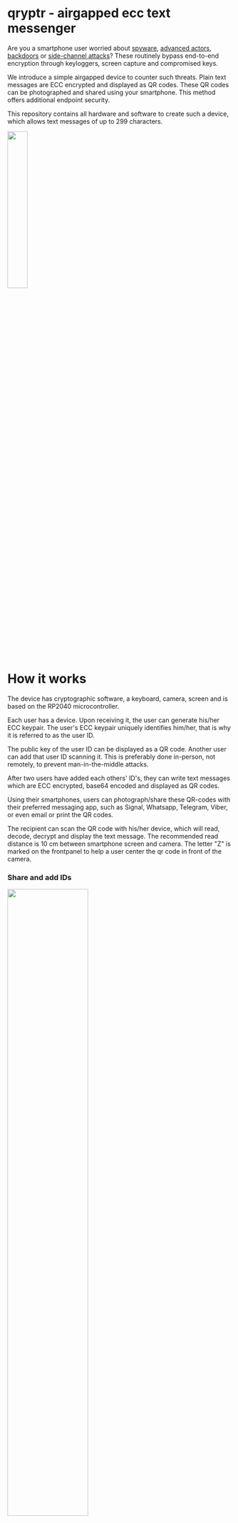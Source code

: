 # qryptr - airgapped ecc text messenger

Are you a smartphone user worried about [spyware](https://en.wikipedia.org/wiki/Spyware), [advanced actors](https://en.wikipedia.org/wiki/Advanced_persistent_threat), [backdoors](https://en.wikipedia.org/wiki/Backdoor_(computing)) or [side-channel attacks](https://en.wikipedia.org/wiki/Side-channel_attack)? These routinely bypass end-to-end encryption through keyloggers, screen capture and compromised keys. 

We introduce a simple airgapped device to counter such threats. Plain text messages are ECC encrypted and displayed as QR codes. These QR codes can be photographed and shared using your smartphone. This method offers additional endpoint security.

This repository contains all hardware and software to create such a device, which allows text messages of up to 299 characters.

<img src="./images/basic11.png" width="30%" height="30%">


# How it works
The device has cryptographic software, a keyboard, camera, screen and is based on the RP2040 microcontroller.

Each user has a device. Upon receiving it, the user can generate his/her ECC keypair. The user's ECC keypair uniquely identifies him/her, that is why it is referred to as the user ID.

The public key of the user ID can be displayed as a QR code. Another user can add that user ID scanning it. This is preferably done in-person, not remotely, to prevent man-in-the-middle attacks. 

After two users have added each others' ID's, they can write text messages which are ECC encrypted, base64 encoded and displayed as QR codes.

Using their smartphones, users can photograph/share these QR-codes with their preferred messaging app, such as Signal, Whatsapp, Telegram, Viber, or even email or print the QR codes.

The recipient can scan the QR code with his/her device, which will read, decode, decrypt and display the text message. The recommended read distance is 10 cm between smartphone screen and camera. The letter "Z" is marked on the frontpanel to help a user center the qr code in front of the camera.


### Share and add IDs

<img src="./images/setup.png" width="60%" height="60%">


<img src="./images/sharemyid1.png" width="60%" height="60%">


### Write and read messages

<img src="./images/regular.png" width="60%" height="60%">


<img src="./images/readmessage1.png" width="60%" height="60%">


<img src="./images/writemessage.gif" width="40%" height="40%">


<img src="./images/readmessage3.gif" width="40%" height="40%">





# Use cases
-Sharing passwords between system administrators.

-Sharing passwords for crypto wallets.

-Sharing key material or passwords for HSM procedures.

-Sharing sensitive information.

-Thwart spyware or advanced threats.

# Implementation
## hardware
The device consists of 2 printed circuit boards (PCBs): a mainplate and frontplate with keys.

We chose a microcontroller platform to minimize platform complexity and dependencies: the RP2040.

QR codes are read using a hardware camera, the GM803, available on aliexpress. Get the GM803-S version with short focal range. This camera will read the QR code towards the serial interface of the RP2040.

We are using the Sharp LS027B7DH01 display, available on aliexpress. It is flat, requires few components, has a high resolution and low power requirements. Other u8g2 supported displays could be used as well wih some adjustments.

Hardware designs are available in the /hardware folder. With the Gerber, BOM and pick-and-place files, you can order directly from jlcpcb.com.

Alternatively, you can view or clone these at the following urls to make adjustments.


https://oshwlab.com/thomas255/mainplate-public


https://oshwlab.com/thomas255/frontplate-public


Some parts needs to be ordered seperately from lscs.com:


-LCSC#: C2911889 Clamshell 18P Bottom Contact Surface Mount FFC connector.
We used one sided assembly at JLCPCB to save costs. This part can be soldered manually, or alternatively, two sided assembly can be used at JLCPCB, in which case this part does not need to be ordered seperately.


-LCSC#: C2857713 18P Opposite Side 5cm P=0.5mm flat flexible cable to connect the frontplate (keyboard) with the mainplate


-LCSC#: C5151979 12P Opposite Side 5cm P=0.5mm flat flexible cable to connect the GM-803 camera to the mainplate


-M2 nuts and M2 bolts of 3mm length.


-A plastic spacer between the mainplate and frontplate, for mechanical stability and assembly, which can be 3d printed with the provided spacer.stl file.


-A 302040 lipo battery: https://www.aliexpress.com/item/33009055815.html



## software
We use the Arduino IDE.

Go to the board manager and install Arduino mbed OS RP2040 Boards (3.5.4). This should set target_platform=mbed_rp2040 in preferences.txt for the arduino IDE.

We use the Arduino mbed_rp2040 target platform, because we want to use the Sharp LS027B7DH01 display, and the earle philhower core does not allow changing the HW SPI pin assignment. We want to use different pins for driving the SPI display in the u8g2 display constructor, because the original pin assignment is very slow.

Using the library manager in the Arduino IDE, install the following libraries:

-QRCode by Richard Moore (https://github.com/ricmoo/qrcode/)


-U8G2 by Oliver Kraus (https://github.com/olikraus/u8g2)


-Crypto by Rhys Weatherley and Brandon Wiley (https://github.com/OperatorFoundation/Crypto)


To upload the software, connect with PC through USB, turn on device, upload ./software/qryptr.ino through the arduino IDE. If that does not work, there is a reset button. Turn off the device, hold the reset button, connect with PC, release the reset button. Then upload the arduino sketch through the arduino IDE.


# Todos
## hardware
-Add resistor divider to measure the battery voltage

-Expose SWD pins on PCB to enable loading the software through SWD pins. This will allow us to disconnect the datalines from the USB port and prevent an attack vector.


## software
-Create a software procedure to turn the camera on/off to save power.

-Implement soft poweroff after timeout.

-Implement symmetric encryption on the long-term private key of the user. This will require a password prompt for decrypting messages.

-Enable multiple personal ID's (cryptographic keys)

-Add start and end tags for messages and keys, so that it is clear whether a valid messages/key was received. This will prevent bad reads from crashing the device as well.

-Use camera without character encoding (raw bytes).

-Write special characters (diacritics) with ctrl button.

-On screen arrows to make navigation more intuitive.

# FAQ
## hardware
Q: Could we run the whole device on 3.3V? 

A: The Sharp LS027B7DH01 display requires 5V according to the specifications, although it seems to work on 3.3V as well. Possibly, the charge boost circuit could be left out if the display is used at 3.3V.

Q: Could we create a single PCB instead of a backplate and frontplate?

A: Yes, it could be done, although a singular PCB would need double-sided PCB assembly, which is more expensive for small quantities @ JLCPCB. Also, a seperate backplate would need to be introduced.

Q: How about using an epaper display instead of the Sharp display?

A: It has been considered, but the Sharp display has a higher refresh rate and more pixels, since we need quite large QR codes to get to 299 character messages. The Sharp display still has low energy consumption. It is also very flat and easy to integrate with just a couple of capacitors. The Sharp display is easy to use with the U8G2 library.

## software
Q: How is encryption done?

A: Documented in the code, but largely according to the procedure described here with ECC curve25519:

https://crypto.stackexchange.com/questions/101420/eccdh-direct-or-with-temporary-ecc-keypairs


# Construction
Place the battery and solder the wires as shown below to the pads.

<img src="./images/construction11.png" width="50%" height="50%">


Place the 3d printed spacer as shown below, insert the m2 nuts with some glue.

<img src="./images/construction22.png" width="50%" height="50%">


Connect the 18 pin keyboard connector as shown below, place the GM-803 camera module and connect with the 12 pin ffc connector cable.

<img src="./images/construction33.png" width="50%" height="50%">


Place the screen as shown below.

<img src="./images/construction44.png" width="50%" height="50%">


Solder the frontplate 18 pin connector (or order an assembled frontplate from JLCPCB), and connect it. Soldering can be a bit tricky.

<img src="./images/construction55.png" width="50%" height="50%">


Use the m2 3mm bolts to screw the frontplate down.

<img src="./images/construction66.png" width="30%" height="30%">





